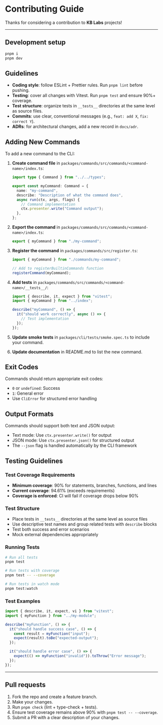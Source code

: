# Contributing Guide

Thanks for considering a contribution to **KB Labs** projects!

---

## Development setup

```bash
pnpm i
pnpm dev
```

## Guidelines

- **Coding style**: follow ESLint + Prettier rules. Run `pnpm lint` before pushing.
- **Testing**: cover all changes with Vitest. Run `pnpm test` and ensure 90%+ coverage.
- **Test structure**: organize tests in `__tests__` directories at the same level as source files.
- **Commits**: use clear, conventional messages (e.g., `feat: add X`, `fix: correct Y`).
- **ADRs**: for architectural changes, add a new record in `docs/adr`.

## Adding New Commands

To add a new command to the CLI:

1. **Create command file** in `packages/commands/src/commands/<command-name>/index.ts`:
   ```typescript
   import type { Command } from "../../types";

   export const myCommand: Command = {
     name: "my-command",
     describe: "Description of what the command does",
     async run(ctx, args, flags) {
       // Command implementation
       ctx.presenter.write("Command output");
     },
   };
   ```

2. **Export the command** in `packages/commands/src/commands/<command-name>/index.ts`:
   ```typescript
   export { myCommand } from "./my-command";
   ```

3. **Register the command** in `packages/commands/src/register.ts`:
   ```typescript
   import { myCommand } from "./commands/my-command";
   
   // Add to registerBuiltinCommands function
   registerCommand(myCommand);
   ```

4. **Add tests** in `packages/commands/src/commands/<command-name>/__tests__/`:
   ```typescript
   import { describe, it, expect } from "vitest";
   import { myCommand } from "../index";

   describe("myCommand", () => {
     it("should work correctly", async () => {
       // Test implementation
     });
   });
   ```

5. **Update smoke tests** in `packages/cli/tests/smoke.spec.ts` to include your command.

6. **Update documentation** in README.md to list the new command.

## Exit Codes

Commands should return appropriate exit codes:
- `0` or `undefined`: Success
- `1`: General error
- Use `CliError` for structured error handling

## Output Formats

Commands should support both text and JSON output:
- Text mode: Use `ctx.presenter.write()` for output
- JSON mode: Use `ctx.presenter.json()` for structured output
- The `--json` flag is handled automatically by the CLI framework

## Testing Guidelines

### Test Coverage Requirements
- **Minimum coverage**: 90% for statements, branches, functions, and lines
- **Current coverage**: 94.61% (exceeds requirements)
- **Coverage is enforced**: CI will fail if coverage drops below 90%

### Test Structure
- Place tests in `__tests__` directories at the same level as source files
- Use descriptive test names and group related tests with `describe` blocks
- Test both success and error scenarios
- Mock external dependencies appropriately

### Running Tests
```bash
# Run all tests
pnpm test

# Run tests with coverage
pnpm test -- --coverage

# Run tests in watch mode
pnpm test:watch
```

### Test Examples
```typescript
import { describe, it, expect, vi } from "vitest";
import { myFunction } from "../my-module";

describe("myFunction", () => {
  it("should handle success case", () => {
    const result = myFunction("input");
    expect(result).toBe("expected-output");
  });

  it("should handle error case", () => {
    expect(() => myFunction("invalid")).toThrow("Error message");
  });
});
```

---

## Pull requests

1. Fork the repo and create a feature branch.
2. Make your changes.
3. Run `pnpm check` (lint + type-check + tests).
4. Ensure test coverage remains above 90% with `pnpm test -- --coverage`.
5. Submit a PR with a clear description of your changes.
